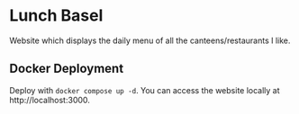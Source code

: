 # Lunch Basel

Website which displays the daily menu of all the canteens/restaurants I like.

## Docker Deployment

Deploy with `docker compose up -d`. You can access the website locally at
http://localhost:3000.
